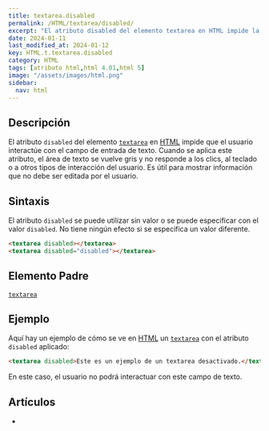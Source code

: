 ```yaml
---
title: textarea.disabled
permalink: /HTML/textarea/disabled/
excerpt: "El atributo disabled del elemento textarea en HTML impide la interacción del usuario con el campo de texto. Útil para mostrar información no editable."
date: 2024-01-11
last_modified_at: 2024-01-12
key: HTML.t.textarea.disabled
category: HTML
tags: [atributo html,html 4.01,html 5]
image: "/assets/images/html.png"
sidebar:
  nav: html
---
```


## Descripción


El atributo `disabled` del elemento [`textarea`](https://www.w3api.com/HTML/textarea/) en [HTML](https://www.manualweb.net/html/) impide que el usuario interactúe con el campo de entrada de texto. Cuando se aplica este atributo, el área de texto se vuelve gris y no responde a los clics, al teclado o a otros tipos de interacción del usuario. Es útil para mostrar información que no debe ser editada por el usuario.


## Sintaxis


El atributo `disabled` se puede utilizar sin valor o se puede especificar con el valor `disabled`. No tiene ningún efecto si se especifica un valor diferente.


```html
<textarea disabled></textarea>
<textarea disabled="disabled"></textarea>
```


## Elemento Padre


[`textarea`](https://www.w3api.com/HTML/textarea/)


## Ejemplo


Aquí hay un ejemplo de cómo se ve en [HTML](https://www.manualweb.net/html/) un [`textarea`](https://www.w3api.com/HTML/textarea/) con el atributo `disabled` aplicado:


```html
<textarea disabled>Este es un ejemplo de un textarea desactivado.</textarea>

```


En este caso, el usuario no podrá interactuar con este campo de texto.


## Artículos

- 
